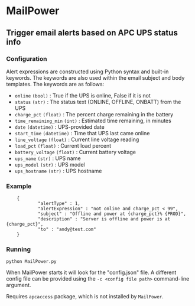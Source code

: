 # MailPower

## Trigger email alerts based on APC UPS status info

### Configuration

Alert expressions are constructed using Python syntax and built-in keywords.  The keywords are also used within the email subject and body templates.  The keywords are as follows:
 - `online` `(bool)` : True if the UPS is online, False if it is not
 - `status` `(str)` : The status text (ONLINE, OFFLINE, ONBATT) from the UPS
 - `charge_pct` `(float)` : The percent charge remaining in the battery
 - `time_remaining_min` `(int)` : Estimated time remaining, in minutes
 - `date` `(datetime)` : UPS-provided date
 - `start_time` `(datetime)` : Time that UPS last came online
 - `line_voltage` `(float)` : Current line voltage reading
 - `load_pct` `(float)` : Current load percent
 - `battery_voltage` `(float)` : Current battery voltage
 - `ups_name` `(str)` : UPS name
 - `ups_model` `(str)` : UPS model
 - `ups_hostname` `(str)` : UPS hostname

### Example
```
    {
            "alertType" : 1,
            "alertExpression" : "not online and charge_pct < 99",
            "subject" : "Offline and power at {charge_pct}% {PROD}",
            "description" : "Server is offline and power is at {charge_pct}",
            "to" : "andy@test.com"
    }
```

### Running
`python MailPower.py`

When MailPower starts it will look for the "config.json" file.  A different config file can be provided using the `-c <config file path>` command-line argument. 

Requires `apcaccess` package, which is not installed by `MailPower`.
